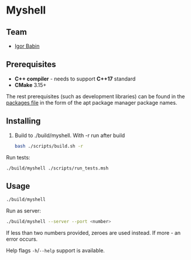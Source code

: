 # Myshell

## Team

 - [Igor Babin](https://github.com/igor185)

## Prerequisites

 - **C++ compiler** - needs to support **C++17** standard
 - **CMake** 3.15+
 
The rest prerequisites (such as development libraries) can be found in the [packages file](./apt_packages.txt) in the form of the apt package manager package names.

## Installing

1. Build to ./build/myshell. With -r run after build 
    ```bash
    bash ./scripts/build.sh -r
    ```
Run tests: 

    ./build/myshell ./scripts/run_tests.msh
    
## Usage

```bash
./build/myshell
```

Run as server:
```bash
./build/myshell --server --port <number>
```

If less than two numbers provided, zeroes are used instead. If more - an error occurs.

Help flags `-h`/`--help` support is available.
